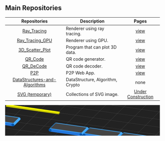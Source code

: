 ## Main Repositories
| Repositories | Description | Pages |
|:-:|---|:-:|
| [Ray_Tracing](https://github.com/KTechi/Ray_Tracing) | Renderer using ray tracing. | [view](https://KTechi.github.io/Ray_Tracing/) |
| [Ray_Tracing_GPU](https://github.com/KTechi/Ray_Tracing_GPU) | Renderer using GPU. | [view](https://KTechi.github.io/Ray_Tracing_GPU/) |
| [3D_Scatter_Plot](https://github.com/KTechi/3D_Scatter_Plot) | Program that can plot 3D data. | [view](https://KTechi.github.io/3D_Scatter_Plot/) |
| [QR_Code](https://github.com/KTechi/QR_Code) | QR code generator. | [view](https://KTechi.github.io/QR_Code/) |
| [QR_DeCode](https://github.com/KTechi/QR_DeCode) | QR code decoder. | [view](https://KTechi.github.io/QR_DeCode/) |
| [P2P](https://github.com/KTechi/P2P) | P2P Web App. | [view](https://KTechi.github.io/P2P/) |
| [DataStructures-and-Algorithms](https://github.com/KTechi/DataStructures-and-Algorithms) | DataStructure, Algorithm, Crypto | none |
| [SVG (temporary)](https://github.com/KTechi/SVG-Collections) | Collections of SVG image. | [Under Construction]() |

![](asset/Logistics.svg)
